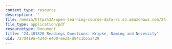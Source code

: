 ```yaml
---
content_type: resource
description: ''
file: /media/https%3A/open-learning-course-data-rc.s3.amazonaws.com/24-401-proseminar-in-philosophy-ii-spring-2020/727d419a424de400ee2ad94c1b552429_MIT24_401S20_Questions2and3.pdf
file_type: application/pdf
resourcetype: Document
title: '24.401S20 Readings Questions: Kripke, Naming and Necessity'
uid: 727d419a-424d-e400-ee2a-d94c1b552429
---
```

